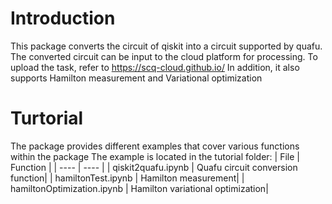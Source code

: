 # Introduction
This package converts the circuit of qiskit into a circuit supported by quafu.
The converted circuit can be input to the cloud platform for processing.
To upload the task, refer to https://scq-cloud.github.io/
In addition, it also supports Hamilton measurement and Variational optimization

# Turtorial
The package provides different examples that cover various functions within the package
The example is located in the tutorial folder:
| File | Function |
| ---- | ---- |
| qiskit2quafu.ipynb | Quafu circuit conversion function|
| hamiltonTest.ipynb | Hamilton measurement|
| hamiltonOptimization.ipynb | Hamilton variational optimization|